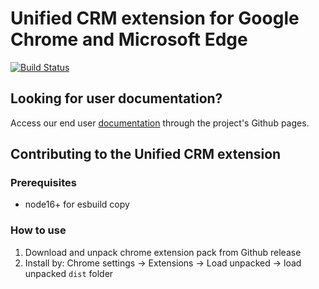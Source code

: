 # Unified CRM extension for Google Chrome and Microsoft Edge

[![Build Status](https://github.com/ringcentral/rc-unified-crm-extension/workflows/CI%20Pipeline/badge.svg?branch=master)](https://github.com/ringcentral/rc-unified-crm-extension/actions)

## Looking for user documentation?

Access our end user [documentation](./) through the project's Github pages. 

## Contributing to the Unified CRM extension

### Prerequisites

* node16+ for esbuild copy

### How to use

1. Download and unpack chrome extension pack from Github release
2. Install by: Chrome settings -> Extensions -> Load unpacked -> load unpacked `dist` folder

